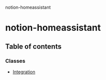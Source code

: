 notion-homeassistant

# notion-homeassistant

## Table of contents

### Classes

- [Integration](classes/Integration.md)
